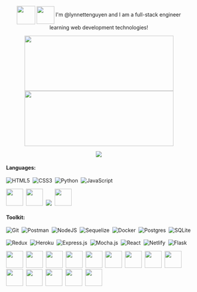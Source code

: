<p align="center">
<img height="50px" align="center" src="https://user-images.githubusercontent.com/98368183/182954339-538b18ef-fb68-4398-a8dc-342ee57c71b9.gif"/> <img height="48px" align="center" src="https://user-images.githubusercontent.com/98368183/182941138-d1c26155-a2ad-429e-b10e-809974ca796d.gif"/> I'm @lynnettenguyen and I am a full-stack engineer learning web development technologies!
</p>

<p align="center">
<a href="https://git.io/streak-stats">
  <img height="150px" width="405px" align="center" src="https://github-readme-streak-stats.herokuapp.com/?user=lynnettenguyen&hide_border=true&fire=FF5A5F&stroke=FF5A5F&background=0D111749&ring=E5DFFF&sideNums=FF5A5F&sideLabels=C197BA&currStreakLabel=ECCFF5&currStreakNum=ECCFF5&dates=21F577" />
</a>
<a href="https://github.com/anuraghazra/github-readme-stats">
  <img height ="150px" width="405px" align="center" src="https://github-readme-stats.vercel.app/api/top-langs/?username=lynnettenguyen&langs_count=8&layout=compact&title_color=FF5A5F&text_color=E5DFFF&bg_color=0D111749&hide_border=true&count_private=true&hide_title=true" />
</a>
</p>
<p align="center">
<img src="https://komarev.com/ghpvc/?username=lynnettenguyen&color=FF5A5F"/>
</p>

#### Languages:
![HTML5](https://img.shields.io/badge/html5-%23E34F26.svg?style=for-the-badge&logo=html5&logoColor=white)&nbsp; ![CSS3](https://img.shields.io/badge/css3-%231572B6.svg?style=for-the-badge&logo=css3&logoColor=white)&nbsp; ![Python](https://img.shields.io/badge/Python-14354C?style=for-the-badge&logo=python&logoColor=white)&nbsp;  ![JavaScript](https://img.shields.io/badge/JavaScript-323330?style=for-the-badge&logo=javascript&logoColor=F7DF1E)  

<p>
<a href="https://skillicons.dev"><img width="46px" src="https://skillicons.dev/icons?i=html"/></a>&nbsp;
<a href="https://skillicons.dev"><img width="46px" src="https://skillicons.dev/icons?i=css"/></a>&nbsp;
<img src="https://user-images.githubusercontent.com/98368183/182982975-1c4fcfb8-7667-466e-98ed-e4b7190d7617.png"/>&nbsp;
<a href="https://skillicons.dev"><img width="46px" src="https://skillicons.dev/icons?i=js"/></a>
</p>

#### Toolkit:
![Git](https://img.shields.io/badge/GIT-E44C30?style=for-the-badge&logo=git&logoColor=white)&nbsp;  ![Postman](https://img.shields.io/badge/Postman-FF6C37?style=for-the-badge&logo=postman&logoColor=white)&nbsp;  ![NodeJS](https://img.shields.io/badge/Node.js-339933?style=for-the-badge&logo=nodedotjs&logoColor=white)&nbsp;  ![Sequelize](https://img.shields.io/badge/Sequelize-52B0E7?style=for-the-badge&logo=Sequelize&logoColor=white)&nbsp;  ![Docker](https://img.shields.io/badge/docker-%230db7ed.svg?style=for-the-badge&logo=docker&logoColor=white)&nbsp;  <!--![Visual Studio Code](https://img.shields.io/badge/VSCode-0078D4?style=for-the-badge&logo=visual%20studio%20code&logoColor=white)&nbsp;-->  ![Postgres](https://img.shields.io/badge/postgres-%23316192.svg?style=for-the-badge&logo=postgresql&logoColor=white)&nbsp;  ![SQLite](https://img.shields.io/badge/sqlite-%2307405e.svg?style=for-the-badge&logo=sqlite&logoColor=white)&nbsp;  
![Redux](https://img.shields.io/badge/redux-%23593d88.svg?style=for-the-badge&logo=redux&logoColor=white)&nbsp;  ![Heroku](https://img.shields.io/badge/heroku-%23430098.svg?style=for-the-badge&logo=heroku&logoColor=white)&nbsp;  ![Express.js](https://img.shields.io/badge/express.js-%23404d59.svg?style=for-the-badge&logo=express&logoColor=%2361DAFB)&nbsp;  ![Mocha.js](https://img.shields.io/badge/mocha.js-323330?style=for-the-badge&logo=mocha&logoColor=Brown)&nbsp;  ![React](https://img.shields.io/badge/react-%2320232a.svg?style=for-the-badge&logo=react&logoColor=%2361DAFB)&nbsp; ![Netlify](https://img.shields.io/badge/netlify-%23000000.svg?style=for-the-badge&logo=netlify&logoColor=#00C7B7)&nbsp;  ![Flask](https://img.shields.io/badge/Flask-000000?style=for-the-badge&logo=flask&logoColor=white)&nbsp;

<img width="46px" src="https://user-images.githubusercontent.com/98368183/183134396-e4d303e5-7e36-4192-a697-0f2dcbf6067f.png"/>&nbsp;
<img width="46px" src="https://user-images.githubusercontent.com/98368183/182984333-4c0883c6-15b3-4962-9399-4c1b5d09aeac.png"/>&nbsp;
<img width="46px" src="https://user-images.githubusercontent.com/98368183/182984354-0c20e8d8-5c37-440d-9603-c2e1369b71b3.png"/>&nbsp;
<img width="46px" src="https://user-images.githubusercontent.com/98368183/182984427-f0363a8c-e140-4559-990a-a10c26889715.png"/>&nbsp;
<a href="https://skillicons.dev"><img width="46px" src="https://skillicons.dev/icons?i=docker"/></a>&nbsp;
<img width="46px" src="https://user-images.githubusercontent.com/98368183/183138907-2ce1c6e6-67c7-4d3a-b6b3-6e0c5cd9a462.png"/>&nbsp;
<a href="https://skillicons.dev"><img width="46px" src="https://skillicons.dev/icons?i=sqlite"/></a>&nbsp;
<img width="46px" src="https://user-images.githubusercontent.com/98368183/182985115-487e0f30-c52b-47e8-bae7-48581ec230b4.png"/>&nbsp;
<a href="https://skillicons.dev"><img width="46px" src="https://skillicons.dev/icons?i=heroku"/></a>&nbsp;
<a href="https://skillicons.dev"><img width="46px" src="https://skillicons.dev/icons?i=express"/></a>&nbsp;
<img width="45px" src="https://user-images.githubusercontent.com/98368183/182986031-01e86594-b608-402a-960c-b97cae61e6e3.png"/>&nbsp;
<img width="46px" src="https://user-images.githubusercontent.com/98368183/183135524-a013d89b-faf9-4fda-a09f-c08c17f22c31.png"/>&nbsp;
<img width="46px" src="https://user-images.githubusercontent.com/98368183/183135111-279d8b03-e368-41a8-a3c6-8bca68a8397c.png"/>&nbsp;
<a href="https://skillicons.dev"><img width="46px" src="https://skillicons.dev/icons?i=flask"/></a>

<!--<img width="46px" src="https://user-images.githubusercontent.com/98368183/182984974-d57b8b7e-2ab5-4efb-93e2-28b6331d74e1.png"/>&nbsp;-->
